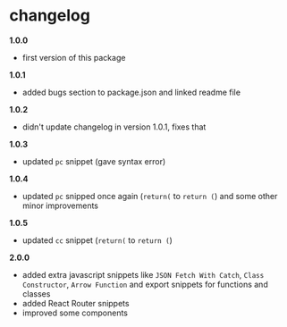 # changelog

**1.0.0**

- first version of this package

**1.0.1**

- added bugs section to package.json and linked readme file

**1.0.2**

- didn't update changelog in version 1.0.1, fixes that

**1.0.3**

- updated `pc` snippet (gave syntax error)

**1.0.4**

- updated `pc` snipped once again (`return(` to `return (`) and some other minor improvements

**1.0.5**

- updated `cc` snippet (`return(` to `return (`)

**2.0.0**

- added extra javascript snippets like `JSON Fetch With Catch`, `Class Constructor`, `Arrow Function` and export snippets for functions and classes
- added React Router snippets
- improved some components
